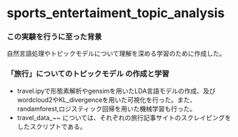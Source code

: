 # sports_entertaiment_topic_analysis 

### この実験を行うに至った背景
自然言語処理やトピックモデルについて理解を深める学習のために作成した。


### 「旅行」についてのトピックモデル の作成と学習
- travel.ipyで形態素解析やgensimを用いたLDA言語モデルの作成、及びwordcloud2やKL_divergenceを用いた可視化を行った。また、randamforest,ロジスティック回帰を用いた機械学習も行った。
- travel_data_~~ については、それぞれの旅行記事サイトのスクレイピングをしたスクリプトである。
